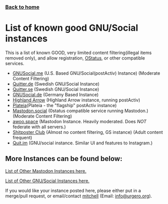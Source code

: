 ### [Back to home](/)

# List of known good GNU/Social instances
This is a list of known GOOD, very limited content filtering(illegal items removed only), and allow registration, [OStatus](https://en.wikipedia.org/wiki/OStatus), or other compatible services.

- [GNUSocial.me](https://gnusocial.me) (U.S. Based GNU/Social(postActiv) Instance) (Moderate Content Filtering)
- [Quitter.de](https://quitter.de) (Swedish GNU/Social Instance)
- [Quitter.se](https://quitter.se) (Swedish GNU/Social Instance)
- [GNUSocial.de](https://gnusocial.de) (Germany Based Instance)
- [Highland Arrow](https://community.highlandarrow.com) (Highland Arrow instance, running postActiv)
- [Plateia](http://plateia.org/)(Plateia - the "flagship" postActiv instance)
- [Mastodon.social](https://mastodon.social) (0status compatible service running Mastodon.)(Moderate Content Filtering)
- [awoo.space](https://awoo.space) (Mastodon Instance. Heavily moderated. Does *NOT* federate with all servers.)
- [Shitposter Club](https://shitposter.club) (Almost no content filtering, GS instance) (Adult content frequent)
- [Quit.im](https://quit.im/) (GNU/social instance. Similar UI and features to Instagram.)

## More Instances can be found below:

[List of Other Mastodon Instances here.](https://github.com/tootsuite/mastodon/blob/master/docs/Using-Mastodon/List-of-Mastodon-instances.md)

[List of Other GNU/Social Instances here.](http://www.fediverse.org/)

If you would like your instance posted here, please either put in a merge/pull request, or email/contact [mitchell](https://gnusocial.me/stitchxd) (Email: info@urgero.org).